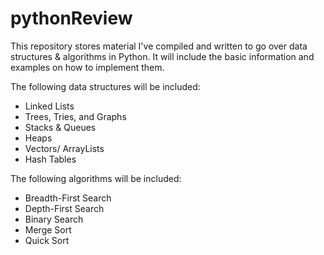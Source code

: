 # pythonReview
This repository stores material I've compiled and written to go over data structures &amp; algorithms in Python. 
It will include the basic information and examples on how to implement them.

The following data structures will be included:
- Linked Lists
- Trees, Tries, and Graphs
- Stacks & Queues
- Heaps
- Vectors/ ArrayLists
- Hash Tables

The following algorithms will be included:
- Breadth-First Search
- Depth-First Search
- Binary Search
- Merge Sort
- Quick Sort
